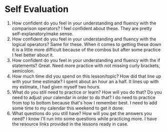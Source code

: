 # Self Evaluation

1. How confident do you feel in your understanding and fluency with the comparison operators?
I feel confident about these. They are pretty self-explanatory/make sense. 
1. How confident do you feel in your understanding and fluency with the logical operators?
Same for these. When it comes to getting these down it is a little more difficult because of the combos but after some practice I feel better about it.
1. How confident do you feel in your understanding and fluency with the if statements?
Great. Need more practice with not missing curly brackets, semicolon.
1. How much time did you spend on this lesson/topic? How did that line up with your time estimate?
I spent about an hour an a half. It lines up with my estimate, I had given myself two hours. 
1. What do you still need to practice or learn? How will you do that? Do you need to adjust your calendar in order to do that?
I do need to practice from top to bottom because that's how I remember best. I need to add some time to my calendar this weekend to get it done. 
1. What questions do you still have? How will you get the answers you need?
I know I'll run into some questions while practicing more. I have the resource links provided in the lessons ready in case.
